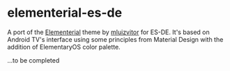 # elementerial-es-de
A port of the [Elementerial](https://github.com/mluizvitor/es-theme-elementerial) theme by [mluizvitor](https://github.com/mluizvitor/es-theme-elementerial/commits?author=mluizvitor) for ES-DE. It's based on Android TV's interface using some principles from Material Design with the addition of ElementaryOS color palette.

...to be completed
